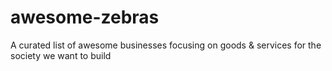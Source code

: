 # awesome-zebras
A curated list of awesome businesses focusing on goods &amp; services for the society we want to build
